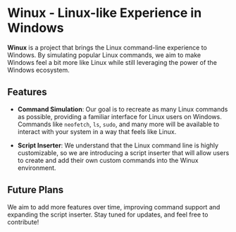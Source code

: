 # Winux - Linux-like Experience in Windows

**Winux** is a project that brings the Linux command-line experience to Windows. By simulating popular Linux commands, we aim to make Windows feel a bit more like Linux while still leveraging the power of the Windows ecosystem. 

## Features
- **Command Simulation**: Our goal is to recreate as many Linux commands as possible, providing a familiar interface for Linux users on Windows. Commands like `neofetch`, `ls`, `sudo`, and many more will be available to interact with your system in a way that feels like Linux.
  
- **Script Inserter**: We understand that the Linux command line is highly customizable, so we are introducing a script inserter that will allow users to create and add their own custom commands into the Winux environment.

## Future Plans
We aim to add more features over time, improving command support and expanding the script inserter. Stay tuned for updates, and feel free to contribute!
